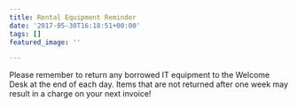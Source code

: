 ```yaml
---
title: Rental Equipment Reminder
date: '2017-05-30T16:18:51+00:00'
tags: []
featured_image: ''

---
```



Please remember to return any borrowed IT equipment to the Welcome Desk at the end of each day. Items that are not returned after one week may result in a charge on your next invoice!